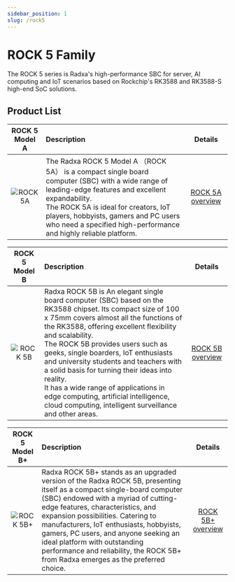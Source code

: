 ```yaml
---
sidebar_position: 1
slug: /rock5
---
```


# ROCK 5 Family

The ROCK 5 series is Radxa's high-performance SBC for server, AI computing and IoT scenarios based on Rockchip's RK3588 and RK3588-S high-end SoC solutions.

## Product List

|               ROCK 5 Model A               | Description                                                                                                                                                                                                                                                                                                   |                          Details                           |
| :----------------------------------------: | :------------------------------------------------------------------------------------------------------------------------------------------------------------------------------------------------------------------------------------------------------------------------------------------------------------ | :--------------------------------------------------------: |
| ![ROCK 5A](/img/rock5a/ROCK-5A-comic.webp) | The Radxa ROCK 5 Model A （ROCK 5A） is a compact single board computer (SBC) with a wide range of leading-edge features and excellent expandability. <br/>The ROCK 5A is ideal for creators, IoT players, hobbyists, gamers and PC users who need a specified high-performance and highly reliable platform. | [ROCK 5A overview](/rock5/rock5a/getting-started/overview) |

|               ROCK 5 Model B               | Description                                                                                                                                                                                                                                                                                                                                                                                                                                                                                                                                    |                      Details                       |
| :----------------------------------------: | :--------------------------------------------------------------------------------------------------------------------------------------------------------------------------------------------------------------------------------------------------------------------------------------------------------------------------------------------------------------------------------------------------------------------------------------------------------------------------------------------------------------------------------------------- | :------------------------------------------------: |
| ![ROCK 5B](/img/rock5b/ROCK-5B-comic.webp) | Radxa ROCK 5B is An elegant single board computer (SBC) based on the RK3588 chipset. Its compact size of 100 x 75mm covers almost all the functions of the RK3588, offering excellent flexibility and scalability.<br/>The ROCK 5B provides users such as geeks, single boarders, IoT enthusiasts and university students and teachers with a solid basis for turning their ideas into reality.<br/>It has a wide range of applications in edge computing, artificial intelligence, cloud computing, intelligent surveillance and other areas. | [ROCK 5B overview](/rock5/rock5b/getting-started/) |

|               ROCK 5 Model B+               | Description                                                                                                                                                                                                                                                                                                                                                                                                                                                                                                                                    |                      Details                       |
| :----------------------------------------: | :--------------------------------------------------------------------------------------------------------------------------------------------------------------------------------------------------------------------------------------------------------------------------------------------------------------------------------------------------------------------------------------------------------------------------------------------------------------------------------------------------------------------------------------------- | :------------------------------------------------: |
| ![ROCK 5B+](/img/rock5b/ROCK-5B-comic.webp) | Radxa ROCK 5B+ stands as an upgraded version of the Radxa ROCK 5B, presenting itself as a compact single-board computer (SBC) endowed with a myriad of cutting-edge features, characteristics, and expansion possibilities. Catering to manufacturers, IoT enthusiasts, hobbyists, gamers, PC users, and anyone seeking an ideal platform with outstanding performance and reliability, the ROCK 5B+ from Radxa emerges as the preferred choice. | [ROCK 5B+ overview](/rock5/rock5b/getting-started/) |
